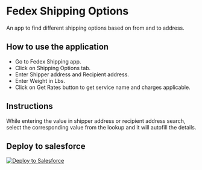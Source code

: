 # Fedex Shipping Options

An app to find different shipping options based on from and to address.

## How to use the application

- Go to Fedex Shipping app.
- Click on Shipping Options tab.
- Enter Shipper address and Recipient address.
- Enter Weight in Lbs.
- Click on Get Rates button to get service name and charges applicable.

## Instructions

While entering the value in shipper address or recipient address search, select the corresponding value from the lookup and it will autofill the details.

## Deploy to salesforce

<a href="https://githubsfdeploy.herokuapp.com">
  <img alt="Deploy to Salesforce"
       src="https://raw.githubusercontent.com/afawcett/githubsfdeploy/master/deploy.png">
</a>
